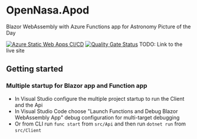 # OpenNasa.Apod
Blazor WebAssembly with Azure Functions app for Astronomy Picture of the Day

[![Azure Static Web Apps CI/CD](https://github.com/gmarokov/OpenNasa.Apod/actions/workflows/azure-static-web-apps-wonderful-sea-05fed8c03.yml/badge.svg)](https://github.com/gmarokov/OpenNasa.Apod/actions/workflows/azure-static-web-apps-wonderful-sea-05fed8c03.yml)
[![Quality Gate Status](https://sonarcloud.io/api/project_badges/measure?project=gmarokov_OpenNasa.Apod&metric=alert_status)](https://sonarcloud.io/dashboard?id=gmarokov_OpenNasa.Apod)
TODO: Link to the live site

## Getting started

### Multiple startup for Blazor app and Function app
- In Visual Studio configure the multiple project startup to run the Client and the Api
- In Visual Studio Code choose "Launch Functions and Debug Blazor WebAssembly App" debug configuration for multi-target debugging
- Or from CLI run `func start` from `src/Api` and then run `dotnet run` from `src/Client`
